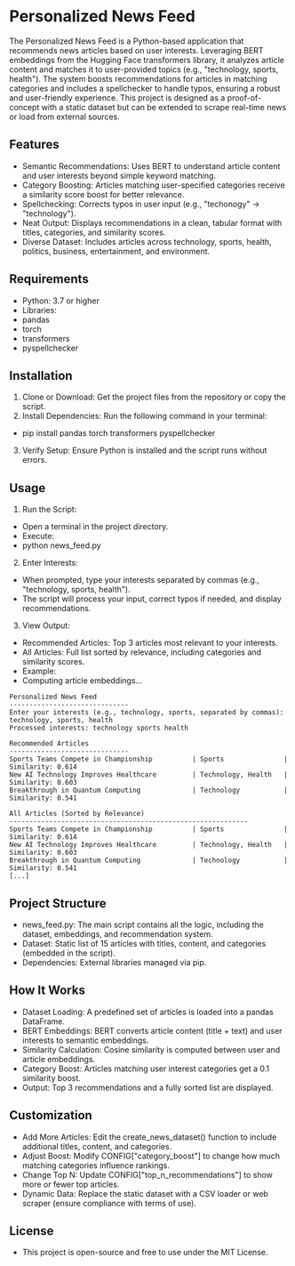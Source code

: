 # Personalized News Feed
The Personalized News Feed is a Python-based application that recommends news articles based on user interests. Leveraging BERT embeddings from the Hugging Face transformers library, it analyzes article content and matches it to user-provided topics (e.g., "technology, sports, health"). The system boosts recommendations for articles in matching categories and includes a spellchecker to handle typos, ensuring a robust and user-friendly experience.
This project is designed as a proof-of-concept with a static dataset but can be extended to scrape real-time news or load from external sources.

## Features
- Semantic Recommendations: Uses BERT to understand article content and user interests beyond simple keyword matching.
- Category Boosting: Articles matching user-specified categories receive a similarity score boost for better relevance.
- Spellchecking: Corrects typos in user input (e.g., "techonogy" → "technology").
- Neat Output: Displays recommendations in a clean, tabular format with titles, categories, and similarity scores.
- Diverse Dataset: Includes articles across technology, sports, health, politics, business, entertainment, and environment.

## Requirements
- Python: 3.7 or higher
- Libraries:
- pandas
- torch
- transformers
- pyspellchecker

## Installation
1. Clone or Download: Get the project files from the repository or copy the script.
2. Install Dependencies: Run the following command in your terminal:
- pip install pandas torch transformers pyspellchecker
3. Verify Setup: Ensure Python is installed and the script runs without errors.

## Usage
1. Run the Script:
- Open a terminal in the project directory.
- Execute:
- python news_feed.py
2. Enter Interests:
- When prompted, type your interests separated by commas (e.g., "technology, sports, health").
- The script will process your input, correct typos if needed, and display recommendations.
3. View Output:
- Recommended Articles: Top 3 articles most relevant to your interests.
- All Articles: Full list sorted by relevance, including categories and similarity scores.
- Example:
- Computing article embeddings...

```
Personalized News Feed
------------------------------
Enter your interests (e.g., technology, sports, separated by commas): technology, sports, health
Processed interests: technology sports health

Recommended Articles
------------------------------
Sports Teams Compete in Championship          | Sports               | Similarity: 0.614
New AI Technology Improves Healthcare         | Technology, Health   | Similarity: 0.603
Breakthrough in Quantum Computing             | Technology           | Similarity: 0.541

All Articles (Sorted by Relevance)
------------------------------------------------------------
Sports Teams Compete in Championship          | Sports               | Similarity: 0.614
New AI Technology Improves Healthcare         | Technology, Health   | Similarity: 0.603
Breakthrough in Quantum Computing             | Technology           | Similarity: 0.541
[...]
```

## Project Structure
- news_feed.py: The main script contains all the logic, including the dataset, embeddings, and recommendation system.
- Dataset: Static list of 15 articles with titles, content, and categories (embedded in the script).
- Dependencies: External libraries managed via pip.


## How It Works
- Dataset Loading: A predefined set of articles is loaded into a pandas DataFrame.
- BERT Embeddings: BERT converts article content (title + text) and user interests to semantic embeddings.
- Similarity Calculation: Cosine similarity is computed between user and article embeddings.
- Category Boost: Articles matching user interest categories get a 0.1 similarity boost.
- Output: Top 3 recommendations and a fully sorted list are displayed.

## Customization
- Add More Articles: Edit the create_news_dataset() function to include additional titles, content, and categories.
- Adjust Boost: Modify CONFIG["category_boost"] to change how much matching categories influence rankings.
- Change Top N: Update CONFIG["top_n_recommendations"] to show more or fewer top articles.
- Dynamic Data: Replace the static dataset with a CSV loader or web scraper (ensure compliance with terms of use).

## License
- This project is open-source and free to use under the MIT License. 

